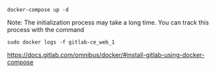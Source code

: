 ```
docker-compose up -d
```

Note: The initialization process may take a long time. You can track this process with the command
```
sudo docker logs -f gitlab-ce_web_1
```

https://docs.gitlab.com/omnibus/docker/#install-gitlab-using-docker-compose